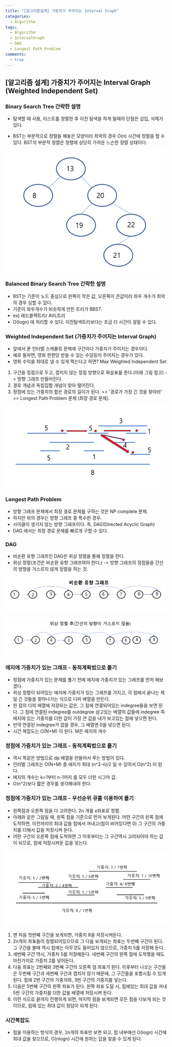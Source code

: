 ```yaml
---
title: "[알고리즘설계] 가중치가 주어지는 Interval Graph"
categories:
  - Algorithm
tags:
  - Algorithm
  - IntervalGraph
  - DAG
  - Longest Path Problem
comments:
  - true
---
```


## [알고리즘 설계] 가중치가 주어지는 Interval Graph (Weighted Independent Set)

### Binary Search Tree 간략한 설명

* 탐색할 때 사용, 리스트를 정렬한 후 이진 탐색을 하게 될때의 단점은 삽입, 삭제가 있다.

* BST는 부분적으로 정렬을 해놓은 모양이라 최악의 경우 O(n) 시간에 정렬을 할 수 있다. BST의 부분적 정렬은 정렬에 상당히 가까운 느슨한 정렬 상태이다.

![](/assets/img/Algorithm/Weighted1.png)

### Balanced Binary Search Tree 간략한 설명

* BST는 기준이 노드 중심으로 왼쪽이 작은 값, 오른쪽이 큰값이라 좌우 개수가 최악의 경우 심할 수 있다.
* 기준이 좌우개수가 비슷하게 만든 트리가 BBST.
* ex) 레드블랙트리/ AVL트리
* O(logn) 에 처리할 수 있다. 이진탐색트리보다는 조금 더 시간이 걸릴 수 있다.

### Weighted Independent Set (가중치가 주어지는 Interval Graph)

* 앞에서 푼 인터벌 스케쥴링 문제에 구간마다 가중치가 주어지는 경우이다.
* 예로 들자면, 영화 한편당 받을 수 있는 수당등이 주어지는 경우가 있다.
* 영화 수익을 최대로 낼 수 있게 찍는다고 하면? Max Weighted Independent Set

1. 구간을 정점으로 두고, 겹치지 않는 정점 방향으로 화살표를 준다.(아래 그림 참고) -> 방향 그래프 만들어진다.
1. 경로 개념과 독립집합 개념이 맞아 떨어진다.
1. 정점에 있는 가중치의 합은 경로의 길이가 된다. => '경로가 가장 긴 것을 찾아라' => Longest Path Problem 문제 (최장 경로 문제).

![](/assets/img/Algorithm/Weighted2.png)

### Longest Path Problem

* 방향 그래프 문제에서 최장 경로 문제를 구하는 것은 NP complete 문제.
* 하지만 위의 경우는 방향 그래프 중 특수한 경우.
* 사이클이 생기지 않는 방향 그래프이다. 즉, DAG(Directed Acyclic Graph)
* DAG 에서는 최장 경로 문제를 빠르게 구할 수 있다.

### DAG

* 비순환 유향 그래프인 DAG은 위상 정렬을 통해 정렬을 한다.
* 위상 정렬(조건은 비순환 유향 그래프여야 한다.) -> 방향 그래프의 정점들을 간선의 방향을 거스르지 않게 정렬을 하는 것.

![](/assets/img/Algorithm/Weighted3.png)

![](/assets/img/Algorithm/Weighted4.png)

### 에지에 가중치가 있는 그래프 - 동적계획법으로 풀기

* 정점에 가중치가 있는 문제를 풀기 전에 에지에 가중치가 있는 그래프를 먼저 해보겠다.
* 위상 정렬이 되어있는 에지에 가중치가 있는 그래프를 가지고, 각 점에서 끝나는 제일 긴 것들을 찾아나가는 식으로 디피 배열을 만든다.
* 한 점의 디피 배열에 저장되는 값은, 그 점에 연결되어있는 indegree들을 보면 된다. 그 점에 연결된 indegree를 outdegree 삼고있는 배열의 값들에 indegree 즉 에지에 있는 가중치를 더한 값이 가장 큰 값을 내가 보고있는 점에 넣으면 된다.
* 만약 연결된 indegree가 없을 경우, 그 배열엔 0을 넣으면 된다.
* 시간 복잡도는 O(N+M) 이 된다. M은 에지의 개수

### 정점에 가중치가 있는 그래프 - 동적계획법으로 풀기

* 역시 똑같은 방법으로 dp 배열을 만들어서 푸는 방법이 있다.
* 인터벌 그래프는 O(N+M) 중 에지가 최대 (n^2-n)/2 일 수 있어서 O(n^2) 이 된다.
* 에지의 개수는 k=1부터 n-1까지 를 모두 더한 시그마 값.
* O(n^2)보다 짧은 경우를 생각해내야 한다.

### 정점에 가중치가 있는 그래프 - 우선순위 큐를 이용하여 풀기
* 왼쪽점과 오른쪽 점을 다 고려한다. 2n 개를 x좌표로 정렬.
* 아래와 같은 그림일 때, 왼쪽 점을 기준으로 먼저 보게된다. 어떤 구간의 왼쪽 점에 도착하면, 이전까지의 최대 값을 힙에서 꺼내고(힙이 비어있다면 0) 그 구간의 가중치를 더해서 값을 저장시켜 둔다.
* 어떤 구간의 오른쪽 점에 도착하면 그 이후부터는 그 구간역시 고려되어야 하는 값이 되므로, 힙에 저장시켜둔 값을 넣는다.

![](/assets/img/Algorithm/Weighted5.png)

1. 맨 처음 첫번째 구간을 보게되면, 가중치 8을 저장시켜둔다.
1. 2n개의 좌표들이 정렬되어있으므로 그 다음 보게되는 좌표는 두번째 구간이 된다. 그 구간을 볼때 역시 힙에는 아무것도 들어있지 않으므로, 가중치 5를 저장해 둔다.
1. 세번째 구간 역시, 가중치 5를 저장해둔다. 네번째 구간의 왼쪽 점에 도착했을 때도 마찬가지로 가중치 2를 넣어둔다.
1. 다음 좌표는 2번째와 3번째 구간의 오른쪽 점 좌표가 된다. 이후부터 나오는 구간들은 두번째 구간과 세번째 구간과 겹치지 않기 때문에, 그 구간들을 포함시킬 수 있게된다. 힙에 2번 구간의 가중치와, 3번 구간의 가중치를 넣는다.
1. 다음은 5번째 구간의 왼쪽 좌표가 된다. 왼쪽 좌표 도달 시, 힙에있는 최대 값을 꺼내5번 구간의 가중치를 더한 값을 배열에 저장시켜 둔다.
1. 이런 식으로 끝까지 진행하게 되면, 마지막 점을 보게되면 모든 점을 다보게 되는 것이므로, 힙에 있는 최대 값이 정답이 되게 된다.

### 시간복잡도

* 힙을 이용하는 방식의 경우, 2n개의 좌표만 보면 되고, 힙 내부에선 O(logn) 시간에 최대 값을 찾으므로, O(nlogn) 시간에 원하는 답을 찾을 수 있게 된다.
